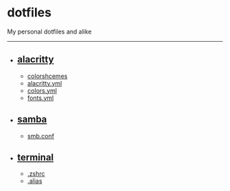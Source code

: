 # dotfiles
My personal dotfiles and alike

---

* ## [alacritty](https://github.com/The1lama/dotfiles/tree/main/alacritty)
  * [colorshcemes](https://github.com/The1lama/dotfiles/tree/main/alacritty/colorschemes)
  * [alacritty.yml](https://github.com/The1lama/dotfiles/blob/main/alacritty/alacritty.yml)
  * [colors.yml](https://github.com/The1lama/dotfiles/blob/main/alacritty/colors.yml)
  * [fonts.yml](https://github.com/The1lama/dotfiles/blob/main/alacritty/fonts.yml)

* ## [samba](https://github.com/The1lama/dotfiles/tree/main/samba)
  * [smb.conf](https://github.com/The1lama/dotfiles/blob/main/samba/smb.conf)

* ## [terminal](https://github.com/The1lama/dotfiles/tree/main/terminal)
  * [.zshrc](https://github.com/The1lama/dotfiles/blob/main/terminal/.zshrc)
  * [.alias](https://github.com/The1lama/dotfiles/blob/main/terminal/.alias)
